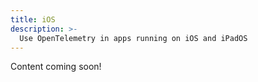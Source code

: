 ```yaml
---
title: iOS
description: >-
  Use OpenTelemetry in apps running on iOS and iPadOS
---
```


Content coming soon!
